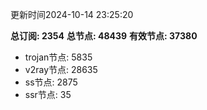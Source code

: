 更新时间2024-10-14 23:25:20

**总订阅: 2354**
**总节点: 48439**
**有效节点: 37380**
- trojan节点: 5835
- v2ray节点: 28635
- ss节点: 2875
- ssr节点: 35
